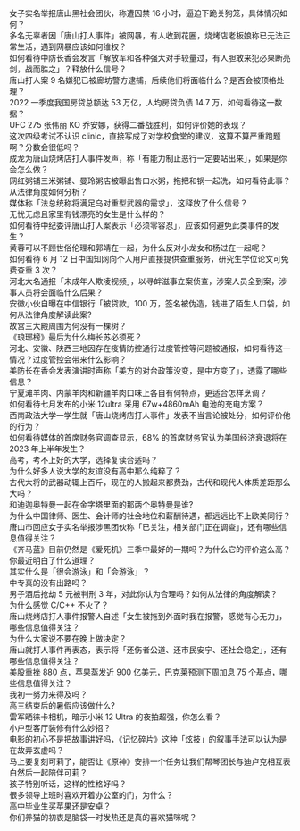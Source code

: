 女子实名举报唐山黑社会团伙，称遭囚禁 16 小时，逼迫下跪关狗笼，具体情况如何？  
多名无辜者因「唐山打人事件」被网暴，有人收到花圈，烧烤店老板娘称已无法正常生活，遇到网暴应该如何维权？  
如何看待中防长香会发言「解放军和各种强大对手较量过，有人胆敢来犯必果断亮剑，战而胜之」？释放什么信号？  
唐山打人案 9 名嫌犯已被廊坊警方逮捕，后续他们将面临什么？是否会被顶格处理？  
2022 一季度我国房贷总额达 53 万亿，人均房贷负债 14.7 万，如何看待这一数据？  
UFC 275 张伟丽 KO 乔安娜，获得二番战胜利，如何评价她的表现？  
这次四级考试不认识 clinic，直接写成了对学校食堂的建议，这算不算严重跑题啊？分数会很低吗？  
成龙为唐山烧烤店打人事件发声，称「有能力制止恶行一定要站出来」，如果是你会怎么做？  
网红粥铺三米粥铺、曼玲粥店被曝出售口水粥，拖把和锅一起洗，如何看待此事？从法律角度如何分析？  
媒体称「法总统称将满足乌对重型武器的需求」，这释放了什么信号？  
无忧无虑且家里有钱漂亮的女生是什么样的？  
如何看待中纪委评唐山打人案表示「必须零容忍」，应该如何避免此类事件的发生？  
黄蓉可以不顾世俗伦理和郭靖在一起，为什么反对小龙女和杨过在一起呢？  
如何看待 6 月 12 日中国知网向个人用户直接提供查重服务，研究生学位论文可免费查重 3 次？  
河北大名通报「未成年人欺凌视频」，以寻衅滋事立案侦查，涉案人员全到案，涉事人员将会面临什么后果？  
安徽小伙自曝在中信银行「被贷款」100 万，签名被伪造，钱进了陌生人口袋，如何从法律角度解读此案?  
故宫三大殿周围为何没有一棵树？  
《琅琊榜》最后为什么梅长苏必须死？  
河北、安徽、陕西三地因存在疫情防控通行过度管控等问题被通报，如何看待这一情况？过度管控会带来什么影响？  
美防长在香会发表演讲时声称「美方的对台政策没变，是中方变了」，透露了哪些信息？  
宁夏滩羊肉、内蒙羊肉和新疆羊肉口味上各自有何特点，更适合怎样烹调？  
如何看待七月发布的小米 12ultra 采用 67w+4860mAh 电池的充电方案？  
西南政法大学一学生就「唐山烧烤店打人事件」发表不当言论被处分，如何评价他的行为？  
如何看待媒体的首席财务官调查显示，68% 的首席财务官认为美国经济衰退将在 2023 年上半年发生？  
高考，考不上好的大学，选择复读合适吗？  
为什么好多人说大学的友谊没有高中那么纯粹了？  
古代大将的武器动辄上百斤，现在的人搬起来都费劲，古代和现代人体质差距那么大吗？  
和迪迦奥特曼一起在金字塔里面的那两个奥特曼是谁?  
为什么中国律师、医生、会计师的社会地位和薪酬待遇，都远远比不上欧美同行？  
唐山市回应女子实名举报涉黑团伙称「已关注，相关部门正在调查」，还有哪些信息值得关注？  
《齐马蓝》目前仍然是《爱死机》三季中最好的一期吗？为什么它的评价这么高？  
你最近明白了什么道理？  
其实什么是「很会游泳」和「会游泳」？  
中专真的没有出路吗？  
男子酒后抢劫 5 元被判刑 3 年，对此你认为合理吗？如何从法律的角度解读？  
为什么感觉 C/C++ 不火了？  
唐山烧烤店打人事件报警人自述「女生被拖到外面时我在报警，感觉有心无力」，哪些信息值得关注？  
为什么大家说不要在晚上做决定？  
唐山就打人事件再表态，表示将「还伤者公道、还市民安宁、还社会稳定」，还有哪些信息值得关注？  
美股重挫 880 点，苹果蒸发近 900 亿美元，巴克莱预测下周加息 75 个基点，哪些信息值得关注？  
我初一努力来得及吗？  
高三结束后的暑假应该做什么?  
雷军晒徕卡相机，暗示小米  12 Ultra  的夜拍超强，你怎么看？  
小户型客厅装修有什么妙招？  
电影的初心不是把故事讲好吗，《记忆碎片》这种「炫技」的叙事手法可以认为是在故弄玄虚吗？  
马上要复刻可莉了，能否让《原神》安排一个任务让我们帮琴团长与迪卢克相互表白然后一起陪伴可莉？  
孩子特别听话，这样的性格好吗？  
很多领导上班时喜欢开着办公室的门，为什么？  
高中毕业生买苹果还是安卓？  
你们养猫的初衷是脑袋一时发热还是真的喜欢猫咪呢？  
